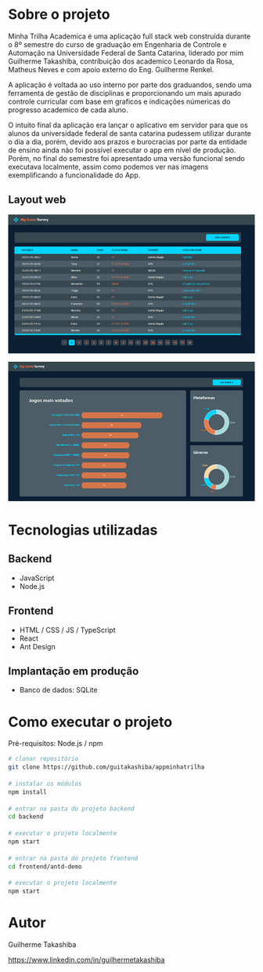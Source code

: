 # Sobre o projeto

Minha Trilha Academica é uma aplicação full stack web construída durante o 8º semestre do curso de graduação em Engenharia de Controle e Automação na Universidade Federal de Santa Catarina, liderado por mim Guilherme Takashiba, contríbuição dos academico Leonardo da Rosa, Matheus Neves e com apoio externo do Eng. Guilherme Renkel.

A aplicação é voltada ao uso interno por parte dos graduandos, sendo uma ferramenta de gestão de disciplinas e proporcionando um mais apurado controle curricular com base em graficos e indicações númericas do progresso academico de cada aluno.

O intuito final da aplicação era lançar o aplicativo em servidor para que os alunos da universidade federal de santa catarina pudessem utilizar durante o dia a dia, porém, devido aos prazos e burocracias por parte da entidade de ensino ainda não foi possível executar o app em nível de produção. Porém, no final do semestre foi apresentado uma versão funcional sendo executava localmente, assim como podemos ver nas imagens exemplificando a funcionalidade do App.

## Layout web

![Web 1](https://github.com/acenelio/assets/raw/main/sds1/web1.png)

![Web 2](https://github.com/acenelio/assets/raw/main/sds1/web2.png)


# Tecnologias utilizadas
## Backend
- JavaScript
- Node.js
## Frontend
- HTML / CSS / JS / TypeScript
- React
- Ant Design
## Implantação em produção
- Banco de dados: SQLite

# Como executar o projeto

Pré-requisitos: Node.js / npm

```bash
# clonar repositório
git clone https://github.com/guitakashiba/appminhatrilha

# instalar os módulos
npm install

# entrar na pasta do projeto backend
cd backend

# executar o projeto localmente
npm start

# entrar na pasta do projeto frontend
cd frontend/antd-demo

# executar o projeto localmente
npm start
```
# Autor

Guilherme Takashiba

https://www.linkedin.com/in/guilhermetakashiba
